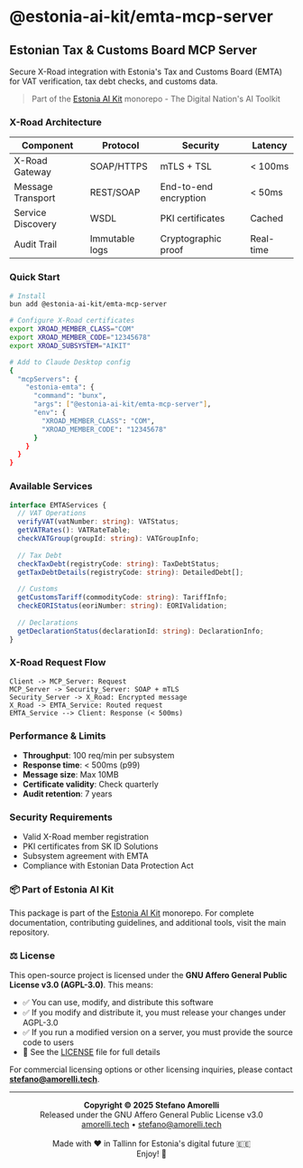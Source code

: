 # @estonia-ai-kit/emta-mcp-server

## Estonian Tax & Customs Board MCP Server

Secure X-Road integration with Estonia's Tax and Customs Board (EMTA) for VAT verification, tax debt checks, and customs data.

> Part of the [Estonia AI Kit](https://github.com/stefanoamorelli/estonia-ai-kit) monorepo - The Digital Nation's AI Toolkit

### X-Road Architecture

| Component | Protocol | Security | Latency |
|-----------|----------|----------|----------|
| X-Road Gateway | SOAP/HTTPS | mTLS + TSL | < 100ms |
| Message Transport | REST/SOAP | End-to-end encryption | < 50ms |
| Service Discovery | WSDL | PKI certificates | Cached |
| Audit Trail | Immutable logs | Cryptographic proof | Real-time |

### Quick Start

```bash
# Install
bun add @estonia-ai-kit/emta-mcp-server

# Configure X-Road certificates
export XROAD_MEMBER_CLASS="COM"
export XROAD_MEMBER_CODE="12345678"
export XROAD_SUBSYSTEM="AIKIT"

# Add to Claude Desktop config
{
  "mcpServers": {
    "estonia-emta": {
      "command": "bunx",
      "args": ["@estonia-ai-kit/emta-mcp-server"],
      "env": {
        "XROAD_MEMBER_CLASS": "COM",
        "XROAD_MEMBER_CODE": "12345678"
      }
    }
  }
}
```

### Available Services

```typescript
interface EMTAServices {
  // VAT Operations
  verifyVAT(vatNumber: string): VATStatus;
  getVATRates(): VATRateTable;
  checkVATGroup(groupId: string): VATGroupInfo;
  
  // Tax Debt
  checkTaxDebt(registryCode: string): TaxDebtStatus;
  getTaxDebtDetails(registryCode: string): DetailedDebt[];
  
  // Customs
  getCustomsTariff(commodityCode: string): TariffInfo;
  checkEORIStatus(eoriNumber: string): EORIValidation;
  
  // Declarations
  getDeclarationStatus(declarationId: string): DeclarationInfo;
}
```

### X-Road Request Flow

```mermaid
Client -> MCP_Server: Request
MCP_Server -> Security_Server: SOAP + mTLS
Security_Server -> X_Road: Encrypted message
X_Road -> EMTA_Service: Routed request
EMTA_Service --> Client: Response (< 500ms)
```

### Performance & Limits

- **Throughput**: 100 req/min per subsystem
- **Response time**: < 500ms (p99)
- **Message size**: Max 10MB
- **Certificate validity**: Check quarterly
- **Audit retention**: 7 years

### Security Requirements

- Valid X-Road member registration
- PKI certificates from SK ID Solutions
- Subsystem agreement with EMTA
- Compliance with Estonian Data Protection Act

### 📦 Part of Estonia AI Kit

This package is part of the [Estonia AI Kit](https://github.com/stefanoamorelli/estonia-ai-kit) monorepo. For complete documentation, contributing guidelines, and additional tools, visit the main repository.

### ⚖️ License

This open-source project is licensed under the **GNU Affero General Public License v3.0 (AGPL-3.0)**. This means:

- ✅ You can use, modify, and distribute this software
- ✅ If you modify and distribute it, you must release your changes under AGPL-3.0
- ✅ If you run a modified version on a server, you must provide the source code to users
- 📄 See the [LICENSE](../../LICENSE) file for full details

For commercial licensing options or other licensing inquiries, please contact **stefano@amorelli.tech**.

---

<div align="center">
  <p>
    <strong>Copyright © 2025 Stefano Amorelli</strong><br>
    Released under the GNU Affero General Public License v3.0<br>
    <a href="https://amorelli.tech">amorelli.tech</a> • <a href="mailto:stefano@amorelli.tech">stefano@amorelli.tech</a><br>
    <br>
    Made with ❤️ in Tallinn for Estonia's digital future 🇪🇪<br>
    Enjoy! 🎉
  </p>
</div>